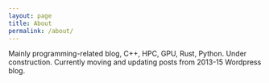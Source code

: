 ```yaml
---
layout: page
title: About
permalink: /about/
---
```


Mainly programming-related blog, C++, HPC, GPU, Rust, Python.
Under construction.
Currently moving and updating posts from 2013-15 Wordpress blog.
